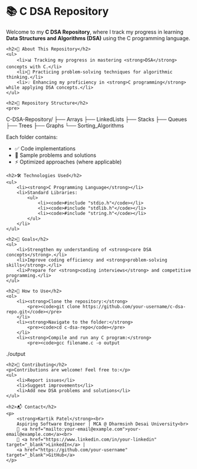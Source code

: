 <h1>📚 C DSA Repository</h1>
    <p>Welcome to my <strong>C DSA Repository</strong>, where I track my progress in learning <strong>Data Structures and Algorithms (DSA)</strong> using the C programming language.</p>

    <h2>🚀 About This Repository</h2>
    <ul>
        <li>📊 Tracking my progress in mastering <strong>DSA</strong> concepts with C.</li>
        <li>🧠 Practicing problem-solving techniques for algorithmic thinking.</li>
        <li>💡 Enhancing my proficiency in <strong>C programming</strong> while applying DSA concepts.</li>
    </ul>

    <h2>📂 Repository Structure</h2>
    <pre>
C-DSA-Repository/
├── Arrays
├── LinkedLists
├── Stacks
├── Queues
├── Trees
├── Graphs
└── Sorting_Algorithms
    </pre>
    <p>Each folder contains:</p>
    <ul>
        <li>✅ Code implementations</li>
        <li>📄 Sample problems and solutions</li>
        <li>⚡ Optimized approaches (where applicable)</li>
    </ul>

    <h2>🛠️ Technologies Used</h2>
    <ul>
        <li><strong>C Programming Language</strong></li>
        <li>Standard Libraries:
            <ul>
                <li><code>#include "stdio.h"</code></li>
                <li><code>#include "stdlib.h"</code></li>
                <li><code>#include "string.h"</code></li>
            </ul>
        </li>
    </ul>

    <h2>🎯 Goals</h2>
    <ul>
        <li>Strengthen my understanding of <strong>core DSA concepts</strong>.</li>
        <li>Improve coding efficiency and <strong>problem-solving skills</strong>.</li>
        <li>Prepare for <strong>coding interviews</strong> and competitive programming.</li>
    </ul>

    <h2>🚀 How to Use</h2>
    <ol>
        <li><strong>Clone the repository:</strong>
            <pre><code>git clone https://github.com/your-username/c-dsa-repo.git</code></pre>
        </li>
        <li><strong>Navigate to the folder:</strong>
            <pre><code>cd c-dsa-repo</code></pre>
        </li>
        <li><strong>Compile and run any C program:</strong>
            <pre><code>gcc filename.c -o output
./output</code></pre>
        </li>
    </ol>

    <h2>🤝 Contributing</h2>
    <p>Contributions are welcome! Feel free to:</p>
    <ul>
        <li>Report issues</li>
        <li>Suggest improvements</li>
        <li>Add new DSA problems and solutions</li>
    </ul>

    <h2>📬 Contact</h2>
    <p>
        <strong>Kartik Patel</strong><br>
        Aspiring Software Engineer | MCA @ Dharmsinh Desai University<br>
        📧 <a href="mailto:your-email@example.com">your-email@example.com</a><br>
        🔗 <a href="https://www.linkedin.com/in/your-linkedin" target="_blank">LinkedIn</a> | 
        <a href="https://github.com/your-username" target="_blank">GitHub</a>
    </p>
